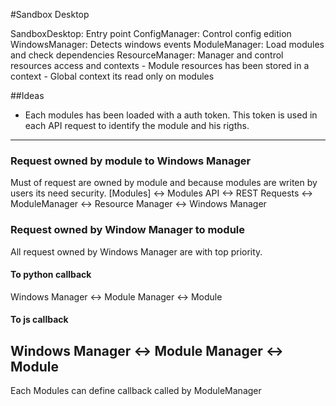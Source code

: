 #Sandbox Desktop

SandboxDesktop: Entry point
ConfigManager: Control config edition
WindowsManager: Detects windows events
ModuleManager: Load modules and check dependencies
ResourceManager: Manager and control resources access and contexts
    - Module resources has been stored in a context
    - Global context its read only on modules


##Ideas
- Each modules has been loaded with a auth token. This token is used in each API request to identify the module and his rigths.

-----
### Request owned by module to Windows Manager
Must of request are owned by module and because modules are writen by users its need security.
[Modules]   <-> Modules API  <-> REST Requests <-> ModuleManager <-> Resource Manager <-> Windows Manager

### Request owned by Window Manager to module
All request owned by Windows Manager are with top priority.
#### To python callback
Windows Manager <-> Module Manager <-> Module
#### To js callback
Windows Manager <-> Module Manager <-> Module
----
Each Modules can define callback called by ModuleManager 

